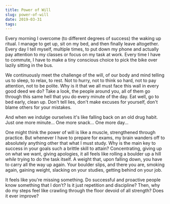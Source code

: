 ```yaml
---
title: Power of Will
slug: power-of-will
date: 2019-03-31
tags:
---
```



Every morning I overcome (to different degrees of success) the waking up ritual. I manage to get up, sit on my bed, and then finally leave altogether.
Every day I tell myself, multiple times, to put down my phone and actually pay attention to my classes or focus on my task at work.
Every time I have to commute, I have to make a tiny conscious choice to pick the bike over lazily sitting in the bus.

We continuously meet the challenge of the will, of our body and mind telling us to sleep, to relax, to rest. Not to hurry, not to think so hard, not to pay attention, not to be polite.
Why is it that we all must face this wall in every good deed we do? Take a look, the people around you, all of them go through this same hell that you do every minute of the day.
Eat well, go to bed early, clean up.
Don't tell lies, don't make excuses for yourself, don't blame others for your mistakes.

And when we indulge ourselves it's like falling back on an old drug habit. Just one more minute... One more snack... One more day...

One might think the power of will is like a muscle, strengthened through practice. But whenever I have to prepare for exams, my brain wanders off to absolutely anything other that what I must study. Why is the main key to success in your goals such a brittle skill to attain? Concentrating, giving up on what we want, giving apologies, it all feels like rolling a boulder up a hill _while_ trying to do the task itself. A weight that, upon falling down, you have to carry all the way up again. Your boulder slips, and there you are, smoking again, gaining weight, slacking on your studies, getting behind on your job.

It feels like you're missing something. Do successful and proactive people know something that I don't? Is it just repetition and discipline? Then, why do my steps feel like crawling through the floor devoid of all strength?
Does it ever improve?

